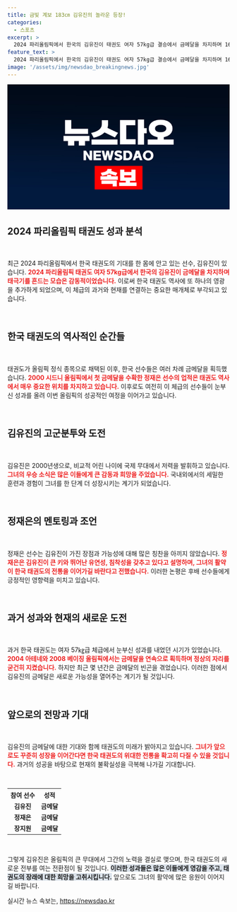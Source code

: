 ```yaml
---
title: 금빛 계보 183㎝ 김유진의 놀라운 등장!
categories:
  - 스포츠
excerpt: >
  2024 파리올림픽에서 한국의 김유진이 태권도 여자 57kg급 결승에서 금메달을 차지하며 16년간의 침체기를 깨뜨렸습니다! 신체적 장점을 살린 김유진의 활약이 이 체급의 자존심을 되살릴 수 있을지 주목됩니다.
feature_text: >
  2024 파리올림픽에서 한국의 김유진이 태권도 여자 57kg급 결승에서 금메달을 차지하며 16년간의 침체기를 깨뜨렸습니다! 신체적 장점을 살린 김유진의 활약이 이 체급의 자존심을 되살릴 수 있을지 주목됩니다.
image: '/assets/img/newsdao_breakingnews.jpg'
---
```


<p><img src="/assets/img/newsdao_breakingnews.jpg" alt="flaretime 속보" /></p>

<h2 data-ke-size="size26">2024 파리올림픽 태권도 성과 분석</h2>

<p data-ke-size="size16">&nbsp;</p>

<p>최근 2024 파리올림픽에서 한국 태권도의 기대를 한 몸에 안고 있는 선수, 김유진이 있습니다. <strong><b><span style="color: #ee2323;">2024 파리올림픽 태권도 여자 57kg급에서 한국의 김유진이 금메달을 차지하며 태극기를 흔드는 모습은 감동적이었습니다.</span></b></strong> 이로써 한국 태권도 역사에 또 하나의 영광을 추가하게 되었으며, 이 체급의 과거와 현재를 연결하는 중요한 매개체로 부각되고 있습니다. </p>

<p data-ke-size="size16">&nbsp;</p>

<h2 data-ke-size="size26">한국 태권도의 역사적인 순간들</h2>

<p data-ke-size="size16">&nbsp;</p>

<p>태권도가 올림픽 정식 종목으로 채택된 이후, 한국 선수들은 여러 차례 금메달을 획득했습니다. <strong><b><span style="color: #ee2323;">2000 시드니 올림픽에서 첫 금메달을 수확한 정재은 선수의 업적은 태권도 역사에서 매우 중요한 위치를 차지하고 있습니다.</span></b></strong> 이후로도 여전히 이 체급의 선수들이 눈부신 성과를 올려 이번 올림픽의 성공적인 여정을 이어가고 있습니다. </p>

<p data-ke-size="size16">&nbsp;</p>

<h2 data-ke-size="size26">김유진의 고군분투와 도전</h2>

<p data-ke-size="size16">&nbsp;</p>

<p>김유진은 2000년생으로, 비교적 어린 나이에 국제 무대에서 저력을 발휘하고 있습니다. <strong><b><span style="color: #ee2323;">그녀의 우승 소식은 많은 이들에게 큰 감동과 희망을 주었습니다.</span></b></strong> 국내외에서의 세밀한 훈련과 경험이 그녀를 한 단계 더 성장시키는 계기가 되었습니다.</p>

<p data-ke-size="size16">&nbsp;</p>

<h2 data-ke-size="size26">정재은의 멘토링과 조언</h2>

<p data-ke-size="size16">&nbsp;</p>

<p>정재은 선수는 김유진이 가진 장점과 가능성에 대해 많은 칭찬을 아끼지 않았습니다. <strong><b><span style="color: #ee2323;">정재은은 김유진이 큰 키와 뛰어난 유연성, 침착성을 갖추고 있다고 설명하며, 그녀의 활약이 한국 태권도의 전통을 이어가길 바란다고 전했습니다.</span></b></strong> 이러한 논평은 후배 선수들에게 긍정적인 영향력을 미치고 있습니다.</p>

<p data-ke-size="size16">&nbsp;</p>

<h2 data-ke-size="size26">과거 성과와 현재의 새로운 도전</h2>

<p data-ke-size="size16">&nbsp;</p>

<p>과거 한국 태권도는 여자 57㎏급 체급에서 눈부신 성과를 내었던 시기가 있었습니다. <strong><b><span style="color: #ee2323;">2004 아테네와 2008 베이징 올림픽에서는 금메달을 연속으로 획득하며 정상의 자리를 굳건히 지켰습니다.</span></b></strong> 하지만 최근 몇 년간은 금메달의 빈곤을 겪었습니다. 이러한 점에서 김유진의 금메달은 새로운 가능성을 열어주는 계기가 될 것입니다.</p>

<p data-ke-size="size16">&nbsp;</p>

<h2 data-ke-size="size26">앞으로의 전망과 기대</h2>

<p data-ke-size="size16">&nbsp;</p>

<p>김유진의 금메달에 대한 기대와 함께 태권도의 미래가 밝아지고 있습니다. <strong><b><span style="color: #ee2323;">그녀가 앞으로도 꾸준히 성장을 이어간다면 한국 태권도의 위대한 전통을 확고히 다질 수 있을 것입니다.</span></b></strong> 과거의 성공을 바탕으로 현재의 불확실성을 극복해 나가길 기대합니다. </p>

<p data-ke-size="size16">&nbsp;</p>

<table style="width:100%;">
  <tr>
    <th style="text-align: center;">참여 선수</th>
    <th style="text-align: center;">성적</th>
  </tr>
  <tr>
    <td style="text-align: center; height: 17px;"><b>김유진</b></td>
    <td style="text-align: center; height: 17px;"><b>금메달</b></td>
  </tr>
  <tr>
    <td style="text-align: center; height: 17px;"><b>정재은</b></td>
    <td style="text-align: center; height: 17px;"><b>금메달</b></td>
  </tr>
  <tr>
    <td style="text-align: center; height: 17px;"><b>장지원</b></td>
    <td style="text-align: center; height: 17px;"><b>금메달</b></td>
  </tr>
</table>

<p data-ke-size="size16">&nbsp;</p>

<p>그렇게 김유진은 올림픽의 큰 무대에서 그간의 노력을 결실로 맺으며, 한국 태권도의 새로운 전부를 여는 전환점이 될 것입니다. <b><span style="background-color: #21538527;">이러한 성과들은 많은 이들에게 영감을 주고, 태권도의 장래에 대한 희망을 고취시킵니다.</span></b> 앞으로도 그녀의 활약에 많은 응원이 이어지길 바랍니다.</p>
실시간 뉴스 속보는, <a href="https://newsdao.kr" rel="dofollow">https://newsdao.kr</a>


